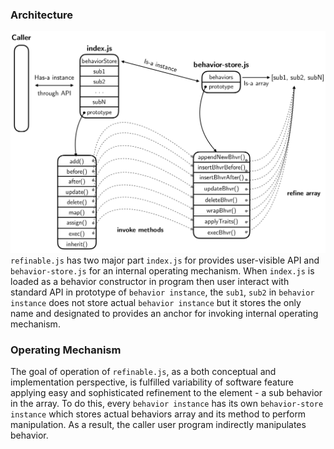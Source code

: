 ### Architecture
![architecture](./static/img/arch.png)
`refinable.js` has two major part `index.js` for provides user-visible API and `behavior-store.js` for an internal operating mechanism. When `index.js` is loaded as a behavior constructor in program then user interact with standard API in prototype of `behavior instance`, the `sub1`, `sub2` in `behavior instance` does not store actual `behavior instance` but it stores the only name and designated to provides an anchor for invoking internal operating mechanism.

### Operating Mechanism
The goal of operation of `refinable.js`, as a both conceptual and implementation perspective, is fulfilled variability of software feature applying easy and sophisticated refinement to the element - a sub behavior in the array. To do this, every `behavior instance` has its own `behavior-store instance` which stores actual behaviors array and its method to perform manipulation. As a result, the caller user program indirectly manipulates behavior.